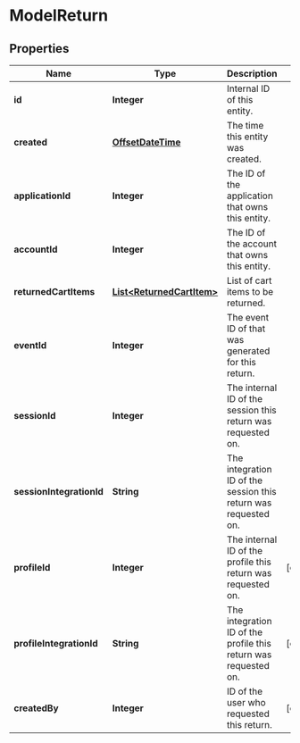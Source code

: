 

# ModelReturn

## Properties

Name | Type | Description | Notes
------------ | ------------- | ------------- | -------------
**id** | **Integer** | Internal ID of this entity. | 
**created** | [**OffsetDateTime**](OffsetDateTime.md) | The time this entity was created. | 
**applicationId** | **Integer** | The ID of the application that owns this entity. | 
**accountId** | **Integer** | The ID of the account that owns this entity. | 
**returnedCartItems** | [**List&lt;ReturnedCartItem&gt;**](ReturnedCartItem.md) | List of cart items to be returned. | 
**eventId** | **Integer** | The event ID of that was generated for this return. | 
**sessionId** | **Integer** | The internal ID of the session this return was requested on. | 
**sessionIntegrationId** | **String** | The integration ID of the session this return was requested on. | 
**profileId** | **Integer** | The internal ID of the profile this return was requested on. |  [optional]
**profileIntegrationId** | **String** | The integration ID of the profile this return was requested on. |  [optional]
**createdBy** | **Integer** | ID of the user who requested this return. |  [optional]



